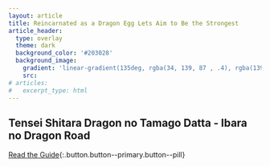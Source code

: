 ```yaml
---
layout: article
title: Reincarnated as a Dragon Egg Lets Aim to Be the Strongest
article_header:
  type: overlay
  theme: dark
  background_color: '#203028'
  background_image:
    gradient: 'linear-gradient(135deg, rgba(34, 139, 87 , .4), rgba(139, 34, 139, .4))'
    src: 
# articles:
#   excerpt_type: html
---
```


## Tensei Shitara Dragon no Tamago Datta - Ibara no Dragon Road

[Read the Guide](/DragonEggGuide/docs/gist){:.button.button--primary.button--pill}